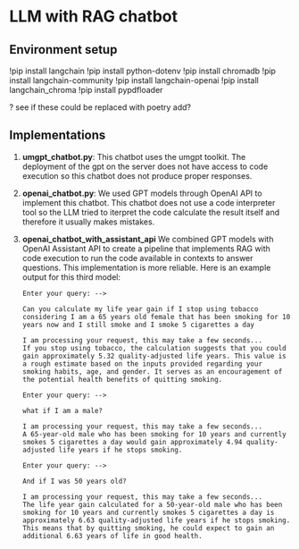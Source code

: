 # LLM with RAG chatbot


## Environment setup
!pip install langchain
!pip install python-dotenv
!pip install chromadb
!pip install langchain-community
!pip install langchain-openai
!pip install langchain_chroma
!pip install pypdfloader

? see if these could be replaced with poetry add?

## Implementations
1. **umgpt_chatbot.py**:
This chatbot uses the umgpt toolkit. The deployment of the gpt on the server does not have access to code execution so this chatbot does not produce proper responses.

2. **openai_chatbot.py**:
We used GPT models through OpenAI API to implement this chatbot. This chatbot does not use a code interpreter tool so the LLM tried to iterpret the code calculate the result itself and therefore it usually makes mistakes.

3. **openai_chatbot_with_assistant_api**
We combined GPT models with OpenAI Assistant API to create a pipeline that implements RAG with code execution to run the code available in contexts to answer questions. This implementation is more reliable. Here is an example output for this third model:
    ```
    Enter your query: --> 

    Can you calculate my life year gain if I stop using tobacco considering I am a 65 years old female that has been smoking for 10 years now and I still smoke and I smoke 5 cigarettes a day

    I am processing your request, this may take a few seconds...
    If you stop using tobacco, the calculation suggests that you could gain approximately 5.32 quality-adjusted life years. This value is a rough estimate based on the inputs provided regarding your smoking habits, age, and gender. It serves as an encouragement of the potential health benefits of quitting smoking.

    Enter your query: --> 

    what if I am a male?

    I am processing your request, this may take a few seconds...
    A 65-year-old male who has been smoking for 10 years and currently smokes 5 cigarettes a day would gain approximately 4.94 quality-adjusted life years if he stops smoking.

    Enter your query: --> 

    And if I was 50 years old?

    I am processing your request, this may take a few seconds...
    The life year gain calculated for a 50-year-old male who has been smoking for 10 years and currently smokes 5 cigarettes a day is approximately 6.63 quality-adjusted life years if he stops smoking. This means that by quitting smoking, he could expect to gain an additional 6.63 years of life in good health.
    ```